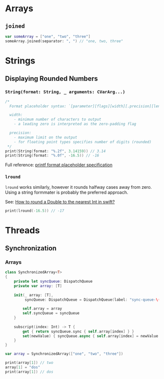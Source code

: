 # Arrays

## `joined`

```swift
var someArray = ["one", "two", "three"]
someArray.joined(separator: ", ") // "one, two, three"
```

# Strings

## Displaying Rounded Numbers

### `String(format: String, _ arguments: CVarArg...)`

```swift
/*
  Format placeholder syntax: `[parameter][flags][width][.precision][length]type`

  width:
    - minimum number of characters to output
    - a leading zero is interpreted as the zero-padding flag

  precision:
    - maximum limit on the output
    - for floating point types specifies number of digits (rounded)
 */
print(String(format: "%.2f", 3.14159)) // 3.14
print(String(format: "%.0f", -16.5)) // -16
```
Full reference: [printf format placeholder specification][round-1]

### `lround`

`lround` works similarly, however it rounds halfway cases away from zero. Using a string formmater
is probably the preferred approach.

See: [How to round a Double to the nearest Int in swift?][round-2]


```swift
print(lround(-16.5)) // -17
```

[round-1]:https://en.wikipedia.org/wiki/Printf_format_string#Format_placeholder_specification
[round-2]:https://stackoverflow.com/questions/26350977/how-to-round-a-double-to-the-nearest-int-in-swift

# Threads

## Synchronization

### Arrays

```swift
class SynchronizedArray<T>
{
    private let syncQueue: DispatchQueue
    private var array: [T]
    
    init(_ array: [T],
         syncQueue: DispatchQueue = DispatchQueue(label: "sync-queue-\(UUID().uuidString)")) {
        
        self.array = array
        self.syncQueue = syncQueue
    }
    
    subscript(index: Int) -> T {
        get { return syncQueue.sync { self.array[index] } }
        set(newValue) { syncQueue.async { self.array[index] = newValue } }
    }
}

var array = SynchronizedArray(["one", "two", "three"])

print(array[1]) // two
array[1] = "dos"
print(array[1]) // dos
```
